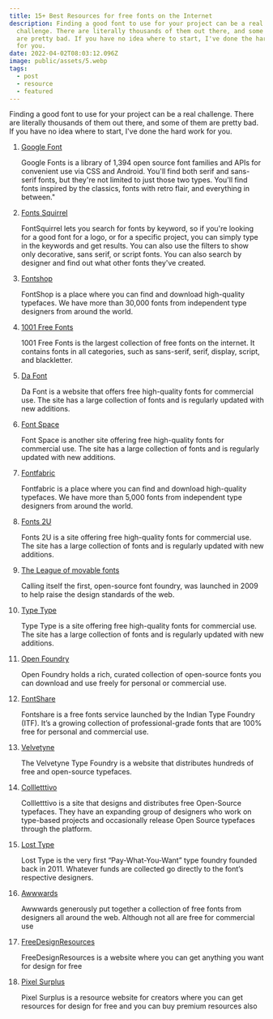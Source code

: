 ```yaml
---
title: 15+ Best Resources for free fonts on the Internet
description: Finding a good font to use for your project can be a real
  challenge. There are literally thousands of them out there, and some of them
  are pretty bad. If you have no idea where to start, I've done the hard work
  for you.
date: 2022-04-02T08:03:12.096Z
image: public/assets/5.webp
tags:
  - post
  - resource
  - featured
---
```

Finding a good font to use for your project can be a real challenge. There are literally thousands of them out there, and some of them are pretty bad. If you have no idea where to start, I've done the hard work for you.

1. [Google Font](https://fonts.google.com)

   Google Fonts is a library of 1,394 open source font families and APIs for convenient use via CSS and Android. You'll find both serif and sans-serif fonts, but they're not limited to just those two types. You'll find fonts inspired by the classics, fonts with retro flair, and everything in between."
2. [Fonts Squirrel](https://www.fontsquirrel.com/)

   FontSquirrel lets you search for fonts by keyword, so if you're looking for a good font for a logo, or for a specific project, you can simply type in the keywords and get results. You can also use the filters to show only decorative, sans serif, or script fonts. You can also search by designer and find out what other fonts they've created.
3. [Fontshop](https://www.fontshop.com/)

   FontShop is a place where you can find and download high-quality typefaces. We have more than 30,000 fonts from independent type designers from around the world.
4. [1001 Free Fonts](https://www.1001freefonts.com/)

   1001 Free Fonts is the largest collection of free fonts on the internet. It contains fonts in all categories, such as sans-serif, serif, display, script, and blackletter.
5. [Da Font](https://www.dafont.com/)

   Da Font is a website that offers free high-quality fonts for commercial use. The site has a large collection of fonts and is regularly updated with new additions.
6. [Font Space](https://www.fontspace.com/)

   Font Space is another site offering free high-quality fonts for commercial use. The site has a large collection of fonts and is regularly updated with new additions.
7. [Fontfabric](https://www.fontfabric.com/free-fonts/)

   Fontfabric is a place where you can find and download high-quality typefaces. We have more than 5,000 fonts from independent type designers from around the world.
8. [Fonts 2U](https://fonts2u.com/)

   Fonts 2U is a site offering free high-quality fonts for commercial use. The site has a large collection of fonts and is regularly updated with new additions.
9. [The League of movable fonts](https://www.theleagueofmoveabletype.com/)

   Calling itself the first, open-source font foundry, was launched in 2009 to help raise the design standards of the web.
10. [Type Type](https://typetype.org/freefonts/)

    Type Type is a site offering free high-quality fonts for commercial use. The site has a large collection of fonts and is regularly updated with new additions.
11. [Open Foundry](https://open-foundry.com/)

    Open Foundry holds a rich, curated collection of open-source fonts you can download and use freely for personal or commercial use.
12. [FontShare](https://www.fontshare.com/)

    Fontshare is a free fonts service launched by the Indian Type Foundry (ITF). It’s a growing collection of professional-grade fonts that are 100% free for personal and commercial use.
13. [Velvetyne](https://velvetyne.fr/)

    The Velvetyne Type Foundry is a website that distributes hundreds of free and open-source typefaces.
14. [Collletttivo](http://collletttivo.it/)

    Collletttivo is a site that designs and distributes free Open-Source typefaces. They have an expanding group of designers who work on type-based projects and occasionally release Open Source typefaces through the platform.
15. [Lost Type](http://www.losttype.com/)

    Lost Type is the very first “Pay-What-You-Want” type foundry founded back in 2011. Whatever funds are collected go directly to the font’s respective designers.
16. [Awwwards](https://www.awwwards.com/awwwards/collections/free-fonts/)

    Awwwards generously put together a collection of free fonts from designers all around the web. Although not all are free for commercial use
17. [FreeDesignResources](https://freedesignresources.net/category/free-fonts/)

    FreeDesignResources is a website where you can get anything you want for design for free
18. [Pixel Surplus](https://pixelsurplus.com/collections/free-fonts)

    Pixel Surplus is a resource website for creators where you can get resources for design for free and you can buy premium resources also